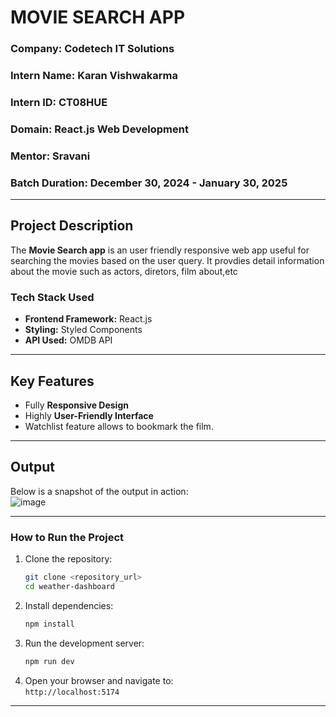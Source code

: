 # MOVIE SEARCH APP

### **Company:** Codetech IT Solutions  
### **Intern Name:** Karan Vishwakarma  
### **Intern ID:** CT08HUE  
### **Domain:** React.js Web Development  
### **Mentor:** Sravani  
### **Batch Duration:** December 30, 2024 - January 30, 2025  

---

## **Project Description**  
The **Movie Search app** is an user friendly responsive web app useful for searching the movies based on the user query. It provdies detail information about the movie such as actors, diretors, film about,etc

### **Tech Stack Used**  
- **Frontend Framework:** React.js  
- **Styling:** Styled Components
- **API Used:** OMDB API
---

## **Key Features**  
- Fully **Responsive Design**  
- Highly **User-Friendly Interface**
- Watchlist feature allows to bookmark the film.
---

## **Output**  
Below is a snapshot of the output in action:  
![image](https://github.com/user-attachments/assets/65cafc0c-b2f8-4527-82a9-a06fb1fbc6e8)

---

### **How to Run the Project**  
1. Clone the repository:  
   ```bash  
   git clone <repository_url>  
   cd weather-dashboard  
   ```  
2. Install dependencies:  
   ```bash  
   npm install  
   ```  
3. Run the development server:  
   ```bash  
   npm run dev  
   ```  
4. Open your browser and navigate to:  
   `http://localhost:5174`  
---
